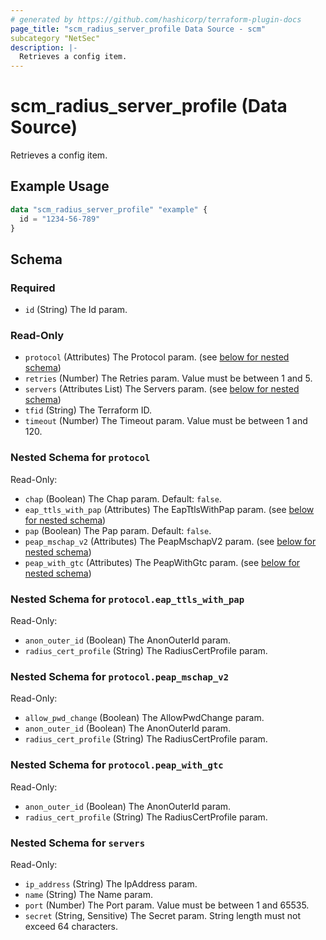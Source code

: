 ```yaml
---
# generated by https://github.com/hashicorp/terraform-plugin-docs
page_title: "scm_radius_server_profile Data Source - scm"
subcategory "NetSec"
description: |-
  Retrieves a config item.
---
```


# scm_radius_server_profile (Data Source)

Retrieves a config item.

## Example Usage

```terraform
data "scm_radius_server_profile" "example" {
  id = "1234-56-789"
}
```

<!-- schema generated by tfplugindocs -->
## Schema

### Required

- `id` (String) The Id param.

### Read-Only

- `protocol` (Attributes) The Protocol param. (see [below for nested schema](#nestedatt--protocol))
- `retries` (Number) The Retries param. Value must be between 1 and 5.
- `servers` (Attributes List) The Servers param. (see [below for nested schema](#nestedatt--servers))
- `tfid` (String) The Terraform ID.
- `timeout` (Number) The Timeout param. Value must be between 1 and 120.

<a id="nestedatt--protocol"></a>
### Nested Schema for `protocol`

Read-Only:

- `chap` (Boolean) The Chap param. Default: `false`.
- `eap_ttls_with_pap` (Attributes) The EapTtlsWithPap param. (see [below for nested schema](#nestedatt--protocol--eap_ttls_with_pap))
- `pap` (Boolean) The Pap param. Default: `false`.
- `peap_mschap_v2` (Attributes) The PeapMschapV2 param. (see [below for nested schema](#nestedatt--protocol--peap_mschap_v2))
- `peap_with_gtc` (Attributes) The PeapWithGtc param. (see [below for nested schema](#nestedatt--protocol--peap_with_gtc))

<a id="nestedatt--protocol--eap_ttls_with_pap"></a>
### Nested Schema for `protocol.eap_ttls_with_pap`

Read-Only:

- `anon_outer_id` (Boolean) The AnonOuterId param.
- `radius_cert_profile` (String) The RadiusCertProfile param.


<a id="nestedatt--protocol--peap_mschap_v2"></a>
### Nested Schema for `protocol.peap_mschap_v2`

Read-Only:

- `allow_pwd_change` (Boolean) The AllowPwdChange param.
- `anon_outer_id` (Boolean) The AnonOuterId param.
- `radius_cert_profile` (String) The RadiusCertProfile param.


<a id="nestedatt--protocol--peap_with_gtc"></a>
### Nested Schema for `protocol.peap_with_gtc`

Read-Only:

- `anon_outer_id` (Boolean) The AnonOuterId param.
- `radius_cert_profile` (String) The RadiusCertProfile param.



<a id="nestedatt--servers"></a>
### Nested Schema for `servers`

Read-Only:

- `ip_address` (String) The IpAddress param.
- `name` (String) The Name param.
- `port` (Number) The Port param. Value must be between 1 and 65535.
- `secret` (String, Sensitive) The Secret param. String length must not exceed 64 characters.
